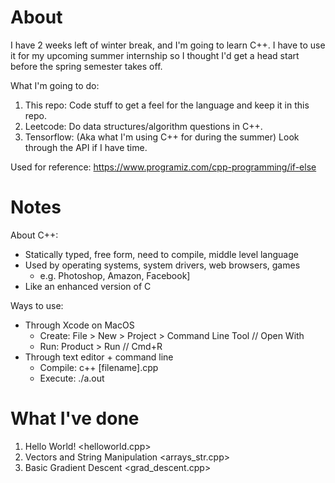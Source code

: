 # About

I have 2 weeks left of winter break, and I'm going to learn C++. I have to use it for my upcoming summer internship so I thought I'd get a head start before the spring semester takes off. 

What I'm going to do:
  1) This repo: Code stuff to get a feel for the language and keep it in this repo.
  2) Leetcode: Do data structures/algorithm questions in C++.
  3) Tensorflow: (Aka what I'm using C++ for during the summer) Look through the API if I have time. 
  
Used for reference: https://www.programiz.com/cpp-programming/if-else

# Notes

About C++:
  - Statically typed, free form, need to compile, middle level language
  - Used by operating systems, system drivers, web browsers, games 
      - e.g. Photoshop, Amazon, Facebook]
  - Like an enhanced version of C

Ways to use:
  - Through Xcode on MacOS
    - Create: File > New > Project > Command Line Tool // Open With
    - Run: Product > Run // Cmd+R
  - Through text editor + command line 
     - Compile: c++ [filename].cpp
     - Execute: ./a.out


# What I've done
1. Hello World! <helloworld.cpp>
2. Vectors and String Manipulation <arrays_str.cpp>
3. Basic Gradient Descent <grad_descent.cpp>
